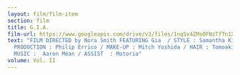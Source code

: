 ```yaml
---
layout: film/film-item
section: film
title: G.I.A.
film-url: https://www.googleapis.com/drive/v3/files/1nqSx4ZMsOFNzTfTn1XA9GxQVODGWTm4E?alt=media&key=https://drive.google.com/file/d/1nqSx4ZMsOFNzTfTn1XA9GxQVODGWTm4E/view?usp=sharing
text: "FILM DIRECTED by Nora Smith FEATURING Gia  / STYLE : Samantha Kim /
  PRODUCTION : Philip Errico / MAKE-UP : Mitch Yoshida / HAIR : Tomoaki Sato /
  MUSIC :  Aaron Méan / ASSIST  : Motoria"
volume: Vol. II
---
```

